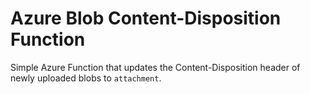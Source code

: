 # Azure Blob Content-Disposition Function
Simple Azure Function that updates the Content-Disposition header of newly uploaded blobs to `attachment`.

